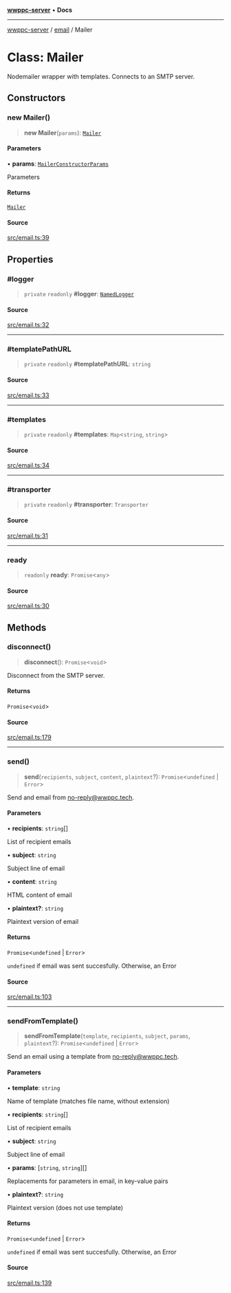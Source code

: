 [**wwppc-server**](../../README.md) • **Docs**

***

[wwppc-server](../../modules.md) / [email](../README.md) / Mailer

# Class: Mailer

Nodemailer wrapper with templates. Connects to an SMTP server.

## Constructors

### new Mailer()

> **new Mailer**(`params`): [`Mailer`](Mailer.md)

#### Parameters

• **params**: [`MailerConstructorParams`](../interfaces/MailerConstructorParams.md)

Parameters

#### Returns

[`Mailer`](Mailer.md)

#### Source

[src/email.ts:39](https://github.com/WWPPC/WWPPC-server/blob/5af5647ee3617fa27e87b8a991f7e99d942ffb71/src/email.ts#L39)

## Properties

### #logger

> `private` `readonly` **#logger**: [`NamedLogger`](../../log/classes/NamedLogger.md)

#### Source

[src/email.ts:32](https://github.com/WWPPC/WWPPC-server/blob/5af5647ee3617fa27e87b8a991f7e99d942ffb71/src/email.ts#L32)

***

### #templatePathURL

> `private` `readonly` **#templatePathURL**: `string`

#### Source

[src/email.ts:33](https://github.com/WWPPC/WWPPC-server/blob/5af5647ee3617fa27e87b8a991f7e99d942ffb71/src/email.ts#L33)

***

### #templates

> `private` `readonly` **#templates**: `Map`\<`string`, `string`\>

#### Source

[src/email.ts:34](https://github.com/WWPPC/WWPPC-server/blob/5af5647ee3617fa27e87b8a991f7e99d942ffb71/src/email.ts#L34)

***

### #transporter

> `private` `readonly` **#transporter**: `Transporter`

#### Source

[src/email.ts:31](https://github.com/WWPPC/WWPPC-server/blob/5af5647ee3617fa27e87b8a991f7e99d942ffb71/src/email.ts#L31)

***

### ready

> `readonly` **ready**: `Promise`\<`any`\>

#### Source

[src/email.ts:30](https://github.com/WWPPC/WWPPC-server/blob/5af5647ee3617fa27e87b8a991f7e99d942ffb71/src/email.ts#L30)

## Methods

### disconnect()

> **disconnect**(): `Promise`\<`void`\>

Disconnect from the SMTP server.

#### Returns

`Promise`\<`void`\>

#### Source

[src/email.ts:179](https://github.com/WWPPC/WWPPC-server/blob/5af5647ee3617fa27e87b8a991f7e99d942ffb71/src/email.ts#L179)

***

### send()

> **send**(`recipients`, `subject`, `content`, `plaintext`?): `Promise`\<`undefined` \| `Error`\>

Send and email from no-reply@wwppc.tech.

#### Parameters

• **recipients**: `string`[]

List of recipient emails

• **subject**: `string`

Subject line of email

• **content**: `string`

HTML content of email

• **plaintext?**: `string`

Plaintext version of email

#### Returns

`Promise`\<`undefined` \| `Error`\>

`undefined` if email was sent succesfully. Otherwise, an Error

#### Source

[src/email.ts:103](https://github.com/WWPPC/WWPPC-server/blob/5af5647ee3617fa27e87b8a991f7e99d942ffb71/src/email.ts#L103)

***

### sendFromTemplate()

> **sendFromTemplate**(`template`, `recipients`, `subject`, `params`, `plaintext`?): `Promise`\<`undefined` \| `Error`\>

Send an email using a template from no-reply@wwppc.tech.

#### Parameters

• **template**: `string`

Name of template (matches file name, without extension)

• **recipients**: `string`[]

List of recipient emails

• **subject**: `string`

Subject line of email

• **params**: [`string`, `string`][]

Replacements for parameters in email, in key-value pairs

• **plaintext?**: `string`

Plaintext version (does not use template)

#### Returns

`Promise`\<`undefined` \| `Error`\>

`undefined` if email was sent succesfully. Otherwise, an Error

#### Source

[src/email.ts:139](https://github.com/WWPPC/WWPPC-server/blob/5af5647ee3617fa27e87b8a991f7e99d942ffb71/src/email.ts#L139)
